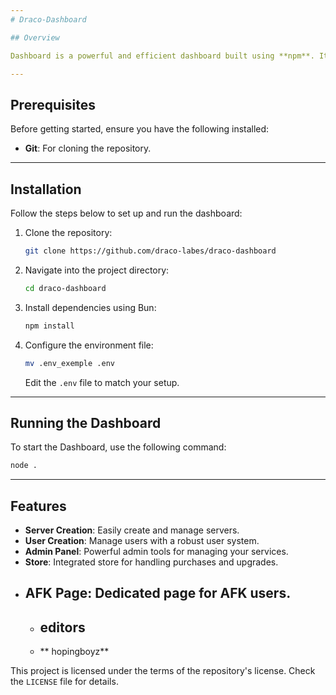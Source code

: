 ```yaml
---
# Draco-Dashboard

## Overview

Dashboard is a powerful and efficient dashboard built using **npm**. It provides features like server creation, user management, an admin panel, a store, an AFK page, and the ability to scan available nodes and images.

---
```


## Prerequisites

Before getting started, ensure you have the following installed:

- **Git**: For cloning the repository.

---

## Installation

Follow the steps below to set up and run the dashboard:

1. Clone the repository:
   ```bash
   git clone https://github.com/draco-labes/draco-dashboard
   ```

2. Navigate into the project directory:
   ```bash
   cd draco-dashboard
   ```

3. Install dependencies using Bun:
   ```bash
   npm install
   ```

4. Configure the environment file:
   ```bash
   mv .env_exemple .env
   ```

   Edit the `.env` file to match your setup.

---

## Running the Dashboard

To start the Dashboard, use the following command:

```bash
node .
```

---

## Features

- **Server Creation**: Easily create and manage servers.
- **User Creation**: Manage users with a robust user system.
- **Admin Panel**: Powerful admin tools for managing your services.
- **Store**: Integrated store for handling purchases and upgrades.
- **AFK Page**: Dedicated page for AFK users.
  ---------------------------------------------------
  - ## editors
  - ** hopingboyz**

This project is licensed under the terms of the repository's license. Check the `LICENSE` file for details.
